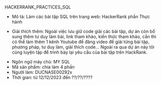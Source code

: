 HACKERRANK_PRACTICES_SQL

- Mô tả: Làm các bài tập SQL trên trang web: HackerRank phần Thực hành

* Giải thích thêm: Ngoài việc lưu giữ code giải các bài tập, dự án còn bổ sung thêm tư duy làm bài, link tham khảo, kiến ​​thức tham khảo, cần thì có thể làm thêm 1 kênh Youtube để đăng video để giải từng bài tập, phương pháp, tư duy làm, giải thích code... Ngoài ra qua dự án này tôi cũng luyện tập để trình bày lại yêu cầu của bài tập trên HackRank.
- Ngôn ngữ máy chủ: MY SQL
- Mã sản phẩm: chia làm 4 phần
- Người làm: DUCNASE00292x
- Thời gian: từ 12/12/2023 đến ??/??/????
